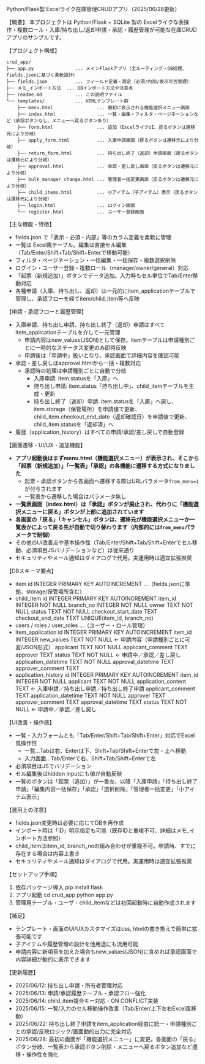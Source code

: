 Python/Flask製 Excelライク在庫管理CRUDアプリ（2025/06/28更新）

【概要】
  本プロジェクトは Python/Flask + SQLite 製の
  Excelライクな表操作・複数ロール・入庫/持ち出し/返却申請・承認・履歴管理が可能な在庫CRUDアプリのサンプルです。

【プロジェクト構成】

``` text
crud_app/
├── app.py               ... メインFlaskアプリ（全ルーティング・DB処理、fields.jsonに基づく柔軟設計）  
├── fields.json          ... フィールド定義・設定（必須/内部/表示可否管理）  
├── メモ_インポート方法  ... DBインポート方法や注意点  
├── readme.md            ... この説明ファイル  
└── templates/           ... HTMLテンプレート群  
    ├── menu.html                ... 最初に表示される機能選択メニュー画面  
    ├── index.html               ... 一覧・編集・フィルタ・ページネーションなど（承認ボタンなし、メニューへ戻るボタンあり）  
    ├── form.html                ... 追加（ExcelライクUI、戻るボタンは遷移元により分岐）  
    ├── apply_form.html          ... 入庫申請画面（戻るボタンは遷移元により分岐）  
    ├── return_form.html         ... 持ち出し終了（返却）申請画面（戻るボタンは遷移元により分岐）  
    ├── approval.html            ... 承認・差し戻し画面（戻るボタンは遷移元により分岐）  
    ├── bulk_manager_change.html ... 管理者一括変更画面（戻るボタンは遷移元により分岐）  
    ├── child_items.html         ... 小アイテム（子アイテム）表示（戻るボタンは遷移元により分岐）  
    ├── login.html               ... ログイン画面  
    └── register.html            ... ユーザー登録画面  
``` 

【主な機能・特徴】
- fields.json で「表示・必須・内部」等のカラム定義を柔軟に管理
- 一覧は Excel風テーブル。編集は直接セル編集（Tab/Enter/Shift+Tab/Shift+Enterで移動可能）
- フィルタ・ページネーション・一括編集・一括保存・複数選択削除
- ログイン・ユーザー登録・複数ロール（manager/owner/general）対応
- 「起票（新規追加）」ボタンでデータ追加。入力時もセル単位でTab/Enter移動対応
- 各種申請（入庫、持ち出し、返却）は一元的にitem_applicationテーブルで管理し、承認フローを経てitem/child_item等へ反映

【申請・承認フローと履歴管理】  
- 入庫申請、持ち出し申請、持ち出し終了（返却）申請はすべてitem_applicationテーブルを介して一元管理
    - 申請内容はnew_values(JSON)として保存。itemテーブルは申請種別ごとに一時的なステータス変更のみ即時反映
    - 申請後は「申請中」扱いとなり、承認画面で詳細内容を確認可能
- 承認・差し戻しはapproval.htmlから一括・複数対応
    - 承認時の処理は申請種別ごとに自動で分岐  
      - 入庫申請: item.statusを「入庫」へ
      - 持ち出し申請: item.status「持ち出し中」、child_itemテーブルを生成・更新
      - 持ち出し終了（返却）申請: item.statusを「入庫」へ戻し、item.storage（保管場所）を申請値で更新、child_item.checkout_end_date（返却確認日）を申請値で更新、child_item.statusを「返却済」へ
- 履歴（application_history）はすべての申請/承認/差し戻しで自動登録

【画面遷移・UI/UX・追加機能】
- **アプリ起動後はまずmenu.html（機能選択メニュー）が表示され、そこから「起票（新規追加）」「一覧表」「承認」の各機能に遷移する方式になりました**
    - 起票・承認ボタンから各画面へ遷移する際はURLパラメータ`from_menu=1`が付与されます
    - 一覧表から遷移した場合はパラメータ無し
- **一覧表画面（index.html）は「承認」ボタンが廃止され、代わりに「機能選択メニューに戻る」ボタンが上部に追加されています**
- **各画面の「戻る」「キャンセル」ボタンは、遷移元が機能選択メニューか一覧表かによって戻る先が自動で切り替わります（内部的には`from_menu`パラメータで制御）**
- その他のUI改善点や基本操作性（Tab/Enter/Shift+Tab/Shift+Enterでセル移動、必須項目JSバリデーションなど）は従来通り
- セキュリティやメール通知はダイアログで代用。実運用時は適宜拡張推奨

【DBスキーマ要点】
- item
    id INTEGER PRIMARY KEY AUTOINCREMENT
    ...（fields.jsonに準拠、storage/保管場所含む）
- child_item
    id INTEGER PRIMARY KEY AUTOINCREMENT
    item_id INTEGER NOT NULL
    branch_no INTEGER NOT NULL
    owner TEXT NOT NULL
    status TEXT NOT NULL
    checkout_start_date TEXT
    checkout_end_date TEXT
    UNIQUE(item_id, branch_no)
- users / roles / user_roles
    ...（ユーザー・ロール管理）
- item_application
    id INTEGER PRIMARY KEY AUTOINCREMENT
    item_id INTEGER
    new_values TEXT NOT NULL      ← 申請内容（申請種別ごとに可変/JSON形式）
    applicant TEXT NOT NULL
    applicant_comment TEXT
    approver TEXT
    status TEXT NOT NULL          ← 申請中／承認／差し戻し
    application_datetime TEXT NOT NULL
    approval_datetime TEXT
    approver_comment TEXT
- application_history
    id INTEGER PRIMARY KEY AUTOINCREMENT
    item_id INTEGER NOT NULL
    applicant TEXT NOT NULL
    application_content TEXT      ← 入庫申請／持ち出し申請／持ち出し終了申請
    applicant_comment TEXT
    application_datetime TEXT NOT NULL
    approver TEXT
    approver_comment TEXT
    approval_datetime TEXT
    status TEXT NOT NULL          ← 申請中／承認／差し戻し

【UI改善・操作感】
- 一覧・入力フォームとも「Tab/Enter/Shift+Tab/Shift+Enter」対応でExcel風操作性
    - 一覧…Tabは右、Enterは下、Shift+Tab/Shift+Enterで左・上へ移動
    - 入力画面…Tab/Enterで右、Shift+Tab/Shift+Enterで左
- 必須項目はJSでバリデーション
- セル編集後はhidden inputにも値が自動反映
- 一覧のボタンは「起票（追加）」が一番左、以降「入庫申請」「持ち出し終了申請」「編集内容一括保存」「承認」「選択削除」「管理者一括変更」「小アイテム表示」

【運用上の注意】
- fields.json変更時は必要に応じてDBを再作成
- インポート時は「ID」明示指定も可能（既存IDと重複不可、詳細はメモ_インポート方法参照）
- child_itemはitem_id, branch_noの組み合わせが重複不可。申請時、すでに存在する場合は内容上書き
- セキュリティやメール通知はダイアログで代用。実運用時は適宜拡張推奨

【セットアップ手順】
1. 依存パッケージ導入
   pip install flask
2. アプリ起動
   cd crud_app
   python app.py
3. 管理用テーブル・ユーザ・child_itemなどは初回起動時に自動作成されます

【補足】
- テンプレート・画面のUI/UXカスタマイズはcss, htmlの書き換えで簡単に拡張可能です
- 子アイテムや履歴管理の設計を他用途にも流用可能
- 申請内容に新項目を加えた場合もnew_values(JSON)に含めれば承認画面で内容詳細が動的に表示できます

【更新履歴】
- 2025/06/12: 持ち出し申請・所有者管理対応
- 2025/06/13: 申請/承認履歴テーブル・承認フロー強化
- 2025/06/14: child_item複合キー対応・ON CONFLICT実装
- 2025/06/15: 一覧/入力のセル移動操作改善（Tab/Enter/上下左右Excel風移動）
- 2025/06/22: 持ち出し終了申請をitem_application経由に統一・申請種別ごとの承認/反映ロジック/画面動的出力に完全対応
- 2025/06/28: 最初の画面が「機能選択メニュー」に変更。各画面の「戻る」ボタン分岐、一覧表から承認ボタン削除・メニューへ戻るボタン追加など遷移・操作性を強化


